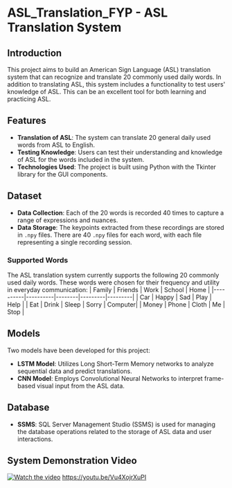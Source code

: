 # ASL_Translation_FYP - ASL Translation System

## Introduction
This project aims to build an American Sign Language (ASL) translation system that can recognize and translate 20 commonly used daily words. In addition to translating ASL, this system includes a functionality to test users' knowledge of ASL. This can be an excellent tool for both learning and practicing ASL.

## Features
- **Translation of ASL**: The system can translate 20 general daily used words from ASL to English.
- **Testing Knowledge**: Users can test their understanding and knowledge of ASL for the words included in the system.
- **Technologies Used**: The project is built using Python with the Tkinter library for the GUI components.

## Dataset
- **Data Collection**: Each of the 20 words is recorded 40 times to capture a range of expressions and nuances.
- **Data Storage**: The keypoints extracted from these recordings are stored in `.npy` files. There are 40 `.npy` files for each word, with each file representing a single recording session.

### Supported Words
The ASL translation system currently supports the following 20 commonly used daily words. These words were chosen for their frequency and utility in everyday communication:
| Family   | Friends  | Work   | School  | Home    |
|----------|----------|--------|---------|---------|
| Car      | Happy    | Sad    | Play    | Help    |
| Eat      | Drink    | Sleep  | Sorry   | Computer|
| Money    | Phone    | Cloth  | Me      | Stop    |


## Models
Two models have been developed for this project:
- **LSTM Model**: Utilizes Long Short-Term Memory networks to analyze sequential data and predict translations.
- **CNN Model**: Employs Convolutional Neural Networks to interpret frame-based visual input from the ASL data.

## Database
- **SSMS**: SQL Server Management Studio (SSMS) is used for managing the database operations related to the storage of ASL data and user interactions.

## System Demonstration Video
[![Watch the video](https://img.youtube.com/vi/Vu4XojrXuPI/maxresdefault.jpg)](https://youtu.be/Vu4XojrXuPI?si=mkKx3yDBjFCPqzvR)
https://youtu.be/Vu4XojrXuPI


